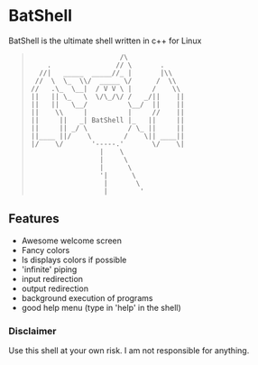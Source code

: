 # BatShell
BatShell is the ultimate shell written in c++ for Linux
> ```
>                       /\            
>     .                // \       .
>   //|   _____  _____//_ |       |\\
>  //  \  \_  \\/  _____ \/      /  \\
> //   .\_  \__|  / V V \ |     /    \\
> ||   || \_   \  \/\_/\/ /   _/||    ||
> ||   ||   \__/          \__/  ||    ||
> ||    \\     |          |     //    ||
> ||     ||   _| BatShell |_   ||     || 
> ||     || _/ \          / \_ ||     ||
> ||____ ||/    \        /    \|| ____||
> |/    \/       '-----.'       \/    \|
>                  |    \
>                  |     \
>                  |      \
>                  '|      \
>                   |       \
>                   |        '
> ```

## Features
* Awesome welcome screen
* Fancy colors
* ls displays colors if possible
* 'infinite' piping
* input redirection
* output redirection
* background execution of programs
* good help menu (type in 'help' in the shell)

### Disclaimer
Use this shell at your own risk.
I am not responsible for anything.